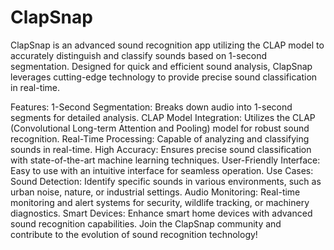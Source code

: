 # ClapSnap
ClapSnap is an advanced sound recognition app utilizing the CLAP model to accurately distinguish and classify sounds based on 1-second segmentation. Designed for quick and efficient sound analysis, ClapSnap leverages cutting-edge technology to provide precise sound classification in real-time.

Features:
1-Second Segmentation: Breaks down audio into 1-second segments for detailed analysis.
CLAP Model Integration: Utilizes the CLAP (Convolutional Long-term Attention and Pooling) model for robust sound recognition.
Real-Time Processing: Capable of analyzing and classifying sounds in real-time.
High Accuracy: Ensures precise sound classification with state-of-the-art machine learning techniques.
User-Friendly Interface: Easy to use with an intuitive interface for seamless operation.
Use Cases:
Sound Detection: Identify specific sounds in various environments, such as urban noise, nature, or industrial settings.
Audio Monitoring: Real-time monitoring and alert systems for security, wildlife tracking, or machinery diagnostics.
Smart Devices: Enhance smart home devices with advanced sound recognition capabilities.
Join the ClapSnap community and contribute to the evolution of sound recognition technology!
